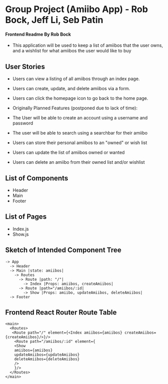 # Group Project (Amiibo App) - Rob Bock, Jeff Li, Seb Patin
#### Frontend Readme By Rob Bock

- This application will be used to keep a list of amiibos that the user owns, and a wishlist for what amiibos the user would like to buy

## User Stories

- Users can view a listing of all amiibos through an index page.
- Users can create, update, and delete amiibos via a form.
- Users can click the homepage icon to go back to the home page.

- Originally Planned Features (postponed due to lack of time):
 - The User will be able to create an account using a username and password
 - The user will be able to search using a searchbar for their amiibo
 - Users can store their personal amiibos to an "owned" or wish list
 - Users can update the list of amiibos owned or wanted
 - Users can delete an amiibo from their owned list and/or wishlist

## List of Components

- Header
- Main
- Footer

## List of Pages

- Index.js
- Show.js

## Sketch of Intended Component Tree
```
-> App
  -> Header
  -> Main |state: amiibos|
    -> Routes
      -> Route |path: "/"|
        -> Index |Props: amiibos, createAmiibos|
      -> Route |path="/amiibos/:id|
        -> Show |Props: amiibo, updateAmiibos, deleteAmiibos|
  -> Footer
```
## Frontend React Router Route Table

    <main>
      <Routes>
       <Route path="/" element={<Index amiibos={amiibos} createAmiibos={createAmiibos}/>}/>
        <Route path="/amiibos/:id" element={
        <Show
        amiibos={amiibos}
        updateAmiibos={updateAmiibos}
        deleteAmiibos={deleteAmiibos}
        />
        }/>
      </Routes>
    </main>

